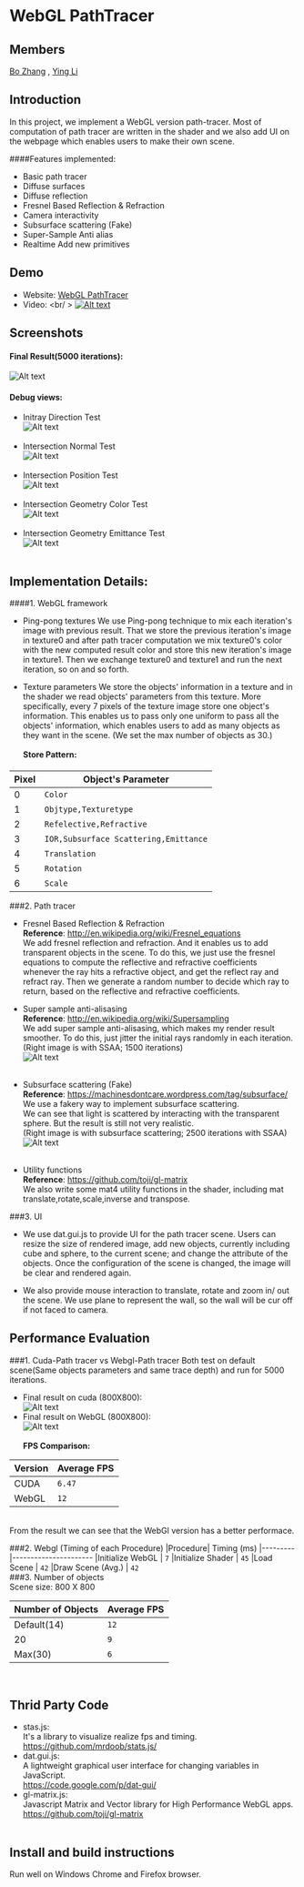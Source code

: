 
WebGL PathTracer
================

Members
-------------------
[Bo Zhang](https://www.linkedin.com/pub/bo-zhang/7b/767/815) , [Ying Li](https://www.linkedin.com/in/liying3) <br />

Introduction
-------------------
In this project, we implement a WebGL version path-tracer. Most of computation of path tracer are written in the shader and we also add UI on the webpage which enables users to make their own scene.

####Features implemented:
- Basic path tracer
- Diffuse surfaces
- Diffuse reflection
- Fresnel Based Reflection & Refraction
- Camera interactivity
- Subsurface scattering (Fake)
- Super-Sample Anti alias
- Realtime Add new primitives

Demo
-------------------
- Website: [WebGL PathTracer](http://wulinjiansheng.github.io/WebGL_PathTracer/)<br/>
- Video: <br/ >
[![Alt text](https://github.com/wulinjiansheng/WebGL_PathTracer/blob/master/Pics/cover.jpg)]((http://youtu.be/Hm6VyPIbKP0))

Screenshots
-------------------
#### Final Result(5000 iterations):
![Alt text](https://github.com/wulinjiansheng/WebGL_PathTracer/blob/master/Pics/FinalResultFromWebGL.bmp)
<br />
#### Debug views:
- Initray Direction Test<br />
![Alt text](https://github.com/wulinjiansheng/WebGL_PathTracer/blob/master/Pics/DebugRayDir.bmp)
<br /><br />
- Intersection Normal Test<br />
![Alt text](https://github.com/wulinjiansheng/WebGL_PathTracer/blob/master/Pics/DebugIntersectNormal.bmp)
<br /><br />
- Intersection Position Test<br />
![Alt text](https://github.com/wulinjiansheng/WebGL_PathTracer/blob/master/Pics/DebugIntersectPos.bmp)
<br /><br />
- Intersection Geometry Color Test<br />
![Alt text](https://github.com/wulinjiansheng/WebGL_PathTracer/blob/master/Pics/DebugIntersectMatColor.bmp)
<br /><br />
- Intersection Geometry Emittance Test<br />
![Alt text](https://github.com/wulinjiansheng/WebGL_PathTracer/blob/master/Pics/DebugIntersectMatEmit.bmp)
<br /><br />


Implementation Details:
------------------------
####1. WebGL framework
- Ping-pong textures
We use Ping-pong technique to mix each iteration's image with previous result. That we store the previous iteration's image in texture0 and after path tracer computation we mix texture0's color with the new computed result color and store this new iteration's image in texture1. Then we exchange texture0 and texture1 and run the next iteration, so on and so forth. 

- Texture parameters
We store the objects' information in a texture and in the shader we read objects' parameters from this texture. More specifically, every 7 pixels of the texture image store one object's information. This enables us to pass only one uniform to pass all the objects' information, which enables users to add as many objects as they want in the scene. (We set the max number of objects as 30.)
<br /><br />
**Store Pattern:**<br />
####
|Pixel | Object's Parameter
|---------|----------------------
|0 | `Color`
|1 |  `Objtype,Texturetype`
|2 | `Refelective,Refractive`
|3 | `IOR,Subsurface Scattering,Emittance`
|4 | `Translation`
|5 | `Rotation`
|6 | `Scale`


###2. Path tracer
- Fresnel Based Reflection & Refraction<br />
**Reference**: http://en.wikipedia.org/wiki/Fresnel_equations<br />
We add fresnel reflection and refraction. And it enables us to add transparent objects in the scene. To do this, we just use the fresnel equations to compute the reflective and refractive coefficients whenever the ray hits a refractive object, and get the reflect ray and refract ray. Then we generate a random number to decide which ray to return, based on the reflective and refractive coefficients. 

- Super sample anti-alisasing<br />
**Reference**: http://en.wikipedia.org/wiki/Supersampling<br />
We add super sample anti-alisasing, which makes my render result smoother. To do this, just jitter the initial rays randomly in each iteration. <br />
(Right image is with SSAA; 1500 iterations)<br/>
![Alt text](https://github.com/wulinjiansheng/WebGL_PathTracer/blob/master/Pics/SSAA%20comparison.bmp)
<br /><br />

- Subsurface scattering (Fake)<br />
**Reference**: https://machinesdontcare.wordpress.com/tag/subsurface/<br />
We use a fakery way to implement subsurface scattering.<br />
We can see that light is scattered by interacting with the transparent sphere. But the result is still not very realistic.<br />
(Right image is with subsurface scattering; 2500 iterations with SSAA)<br/>
![Alt text](https://github.com/wulinjiansheng/WebGL_PathTracer/blob/master/Pics/subsurface%2Bssaa.bmp)
<br /><br />

- Utility functions<br />
**Reference**: https://github.com/toji/gl-matrix<br />
We also write some mat4 utility functions in the shader, including mat translate,rotate,scale,inverse and transpose. 

###3. UI
- We use dat.gui.js to provide UI for the path tracer scene. Users can resize the size of rendered image, add new objects, currently including cube and sphere, to the current scene; and change the attribute of the objects. Once the configuration of the scene is changed, the image will be clear and rendered again.

- We also provide mouse interaction to translate, rotate and zoom in/ out the scene. We use plane to represent the wall, so the wall will be cur off if not faced to camera.

Performance Evaluation
-------------------------------------------------------------------------------
###1. Cuda-Path tracer vs Webgl-Path tracer
Both test on default scene(Same objects parameters and same trace depth) and run for 5000 iterations.

- Final result on cuda (800X800):<br />
![Alt text](https://github.com/wulinjiansheng/WebGL_PathTracer/blob/master/Pics/CUDA%20PathTracer%205000%20iterations.bmp)
- Final result on WebGL (800X800):<br />
![Alt text](https://github.com/wulinjiansheng/WebGL_PathTracer/blob/master/Pics/FinalResultFromWebGL.bmp)
<br /><br />
**FPS Comparison:**<br />

|Version | Average FPS
|---------|----------------------
|CUDA | `6.47`
|WebGL |  `12`
<br />
From the result we can see that the WebGl version has a better performace.

###2. Webgl (Timing of each Procedure)
|Procedure| Timing (ms)
|---------|----------------------
|Initialize WebGL | `7`
|Initialize Shader |  `45`
|Load Scene |  `42`
|Draw Scene (Avg.) |  `42`
<br />
###3. Number of objects<br />
Scene size: 800 X 800

|Number of Objects| Average FPS
|---------|----------------------
|Default(14) | `12`
|20 |  `9`
|Max(30) |  `6`
<br />

Thrid Party Code
-------------------------------------------------------------------------------
* stas.js:<br />
It's a library to visualize realize fps and timing.<br />
https://github.com/mrdoob/stats.js/
* dat.gui.js:<br />
A lightweight graphical user interface for changing variables in JavaScript.<br />
https://code.google.com/p/dat-gui/
* gl-matrix.js:<br />
Javascript Matrix and Vector library for High Performance WebGL apps.<br />
https://github.com/toji/gl-matrix<br /><br />


Install and build instructions
-------------------------------------------------------------------------------
Run well on Windows Chrome and Firefox browser.
